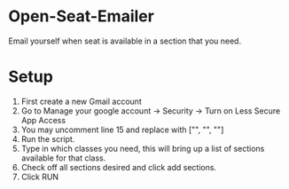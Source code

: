 # Open-Seat-Emailer
Email yourself when seat is available in a section that you need.


# Setup

1. First create a new Gmail account
2. Go to Manage your google account -> Security -> Turn on Less Secure App Access
3. You may uncomment line 15 and replace with ["<TO address>", "<new account you just created>", "<new account password>"]
4. Run the script.
5. Type in which classes you need, this will bring up a list of sections available for that class.
6. Check off all sections desired and click add sections.
7. Click RUN
